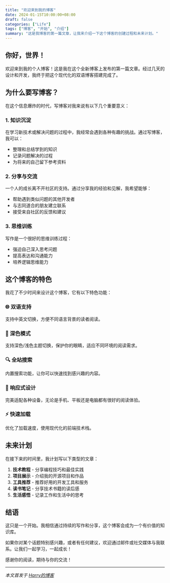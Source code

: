 ```yaml
---
title: "欢迎来到我的博客"
date: 2024-01-15T10:00:00+08:00
draft: false
categories: ["Life"]
tags: ["博客", "开始", "介绍"]
summary: "这是我博客的第一篇文章，让我来介绍一下这个博客的创建过程和未来计划。"
---
```


## 你好，世界！

欢迎来到我的个人博客！这是我在这个全新博客上发布的第一篇文章。经过几天的设计和开发，我终于把这个现代化的双语博客搭建完成了。

## 为什么要写博客？

在这个信息爆炸的时代，写博客对我来说有以下几个重要意义：

### 1. 知识沉淀
在学习新技术或解决问题的过程中，我经常会遇到各种有趣的挑战。通过写博客，我可以：
- 整理和总结学到的知识
- 记录问题解决的过程
- 为将来的自己留下参考资料

### 2. 分享与交流
一个人的成长离不开社区的支持。通过分享我的经验和见解，我希望能够：
- 帮助遇到类似问题的其他开发者
- 与志同道合的朋友建立联系
- 接受来自社区的反馈和建议

### 3. 思维训练
写作是一个很好的思维训练过程：
- 强迫自己深入思考问题
- 提高表达和沟通能力
- 培养逻辑思维能力

## 这个博客的特色

我花了不少时间来设计这个博客，它有以下特色功能：

### 🌐 双语支持
支持中英文切换，方便不同语言背景的读者阅读。

### 🌙 深色模式
支持深色/浅色主题切换，保护你的眼睛，适应不同环境的阅读需求。

### 🔍 全站搜索
内置搜索功能，让你可以快速找到感兴趣的内容。

### 📱 响应式设计
完美适配各种设备，无论是手机、平板还是电脑都有很好的阅读体验。

### ⚡ 快速加载
优化了加载速度，使用现代化的前端技术栈。

## 未来计划

在接下来的时间里，我计划写以下类型的文章：

1. **技术教程** - 分享编程技巧和最佳实践
2. **项目展示** - 介绍我的开源项目和作品
3. **工具推荐** - 推荐好用的开发工具和服务
4. **读书笔记** - 分享技术书籍的读后感
5. **生活感悟** - 记录工作和生活中的思考

## 结语

这只是一个开始。我相信通过持续的写作和分享，这个博客会成为一个有价值的知识库。

如果你对某个话题特别感兴趣，或者有任何建议，欢迎通过邮件或社交媒体与我联系。让我们一起学习，一起成长！

感谢你的阅读，期待与你的交流！

---

*本文首发于 [Harry的博客](https://harryd97.github.io)*